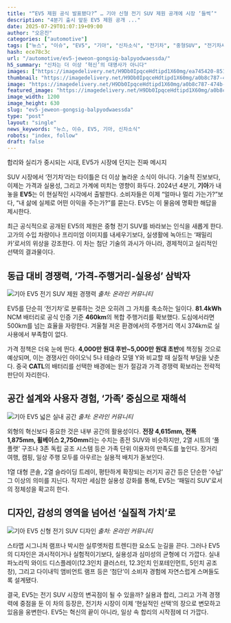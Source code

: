 ```yaml
---
title: "“EV5 제원 공식 발표됐다?” … 기아 신형 전기 SUV 제원 공개에 시장 ‘들썩’"
description: "4분기 출시 앞둔 EV5 제원 공개 ..."
date: 2025-07-29T01:07:19+09:00
author: "오은진"
categories: ["automotive"]
tags: ["뉴스", "이슈", "EV5", "기아", "신차소식", "전기차", "중형SUV", "전기차시장동향", "배터리기술혁신"]
hash: ece78c3c
url: "/automotive/ev5-jeweon-gongsig-balpyodwaessda/"
h5_summary: "신차는 더 이상 ‘혁신’의 대명사가 아니다"
images: ["https://imagedelivery.net/H9Db0IpqceHdtipd1X60mg/ea745420-8512-4112-7c9b-d0aa9baebd00/public", "https://imagedelivery.net/H9Db0IpqceHdtipd1X60mg/6d08d4e5-89b3-418d-59bb-35bb2d252200/public", "https://imagedelivery.net/H9Db0IpqceHdtipd1X60mg/a0b8c787-474b-40c0-3e85-5a22f4a81b00/public", "https://imagedelivery.net/H9Db0IpqceHdtipd1X60mg/c5bb5021-7e67-4dc6-a186-15b5c0243600/public"]
thumbnail: "https://imagedelivery.net/H9Db0IpqceHdtipd1X60mg/a0b8c787-474b-40c0-3e85-5a22f4a81b00/public"
image: "https://imagedelivery.net/H9Db0IpqceHdtipd1X60mg/a0b8c787-474b-40c0-3e85-5a22f4a81b00/public"
featured_image: "https://imagedelivery.net/H9Db0IpqceHdtipd1X60mg/a0b8c787-474b-40c0-3e85-5a22f4a81b00/public"
image_width: 1200
image_height: 630
slug: "ev5-jeweon-gongsig-balpyodwaessda"
type: "post"
layout: "single"
news_keywords: "뉴스, 이슈, EV5, 기아, 신차소식"
robots: "index, follow"
draft: false
---
```


합리와 실리가 중시되는 시대, EV5가 시장에 던지는 진짜 메시지

SUV 시장에서 ‘전기차’라는 타이틀은 더 이상 놀라운 소식이 아니다. 기술적 진보보다, 이제는 가격과 실용성, 그리고 가계에 미치는 영향이 화두다. 2024년 4분기, **기아**가 내놓을 **EV5**는 이 현실적인 시각에서 출발한다. 소비자들은 이제 “얼마나 멀리 가는가?”보다, “내 삶에 실제로 어떤 이익을 주는가?”를 묻는다. EV5는 이 물음에 명확한 해답을 제시한다.

최근 공식적으로 공개된 EV5의 제원은 중형 전기 SUV를 바라보는 인식을 새롭게 한다. 고가의 수입 차량이나 프리미엄 이미지를 내세우기보다, 실생활에 녹아드는 ‘패밀리카’로서의 위상을 강조한다. 이 차는 첨단 기술의 과시가 아니라, 경제적이고 실리적인 선택의 결과물이다.

## 동급 대비 경쟁력, ‘가격-주행거리-실용성’ 삼박자

![기아 EV5 전기 SUV 제원 경쟁력](https://imagedelivery.net/H9Db0IpqceHdtipd1X60mg/6d08d4e5-89b3-418d-59bb-35bb2d252200/public)
*출처: 온라인 커뮤니티*


EV5를 단순히 ‘전기차’로 분류하는 것은 오히려 그 가치를 축소하는 일이다. **81.4kWh** NCM 배터리로 공식 인증 기준 **460km**의 복합 주행거리를 확보했다. 도심에서라면 500km를 넘는 효율을 자랑한다. 겨울철 저온 환경에서의 주행거리 역시 374km로 실사용에서 부족함이 없다.

가격 정책은 더욱 눈에 띈다. **4,000만 원대 후반~5,000만 원대 초반**에 책정될 것으로 예상되며, 이는 경쟁사인 아이오닉 5나 테슬라 모델 Y와 비교할 때 실질적 부담을 낮춘다. 중국 **CATL**의 배터리를 선택한 배경에는 원가 절감과 가격 경쟁력 확보라는 전략적 판단이 자리한다.

## 공간 설계와 사용자 경험, ‘가족’ 중심으로 재해석

![기아 EV5 넓은 실내 공간](https://imagedelivery.net/H9Db0IpqceHdtipd1X60mg/c5bb5021-7e67-4dc6-a186-15b5c0243600/public)
*출처: 온라인 커뮤니티*


외형의 혁신보다 중요한 것은 내부 공간의 활용성이다. **전장 4,615mm, 전폭 1,875mm, 휠베이스 2,750mm**라는 수치는 종전 SUV와 비슷하지만, 2열 시트의 ‘풀 플랫’ 구조나 3존 독립 공조 시스템 등은 가족 단위 이용자의 만족도를 높인다. 장거리 여행, 캠핑, 일상 주행 모두를 아우르는 실용적 배치가 돋보인다.

1열 대형 콘솔, 2열 슬라이딩 트레이, 평탄하게 확장되는 러기지 공간 등은 단순한 ‘수납’ 그 이상의 의미를 지닌다. 작지만 세심한 실용성 강화를 통해, EV5는 ‘패밀리 SUV’로서의 정체성을 확고히 한다.

## 디자인, 감성의 영역을 넘어선 ‘실질적 가치’로

![기아 EV5 신형 전기 SUV 디자인](https://imagedelivery.net/H9Db0IpqceHdtipd1X60mg/ea745420-8512-4112-7c9b-d0aa9baebd00/public)
*출처: 온라인 커뮤니티*


스타맵 시그니처 램프나 박시한 실루엣처럼 트렌디한 요소도 눈길을 끈다. 그러나 EV5의 디자인은 과시적이거나 실험적이기보다, 실용성과 심미성의 균형에 더 가깝다. 실내 파노라믹 와이드 디스플레이(12.3인치 클러스터, 12.3인치 인포테인먼트, 5인치 공조창), 그리고 다이내믹 앰비언트 램프 등은 ‘첨단’이 소비자 경험에 자연스럽게 스며들도록 설계됐다.

결국, EV5는 전기 SUV 시장의 변곡점이 될 수 있을까? 실용과 합리, 그리고 가격 경쟁력에 중점을 둔 이 차의 등장은, 전기차 시장이 이제 ‘현실적인 선택’의 장으로 변모하고 있음을 웅변한다. EV5는 혁신의 끝이 아니라, 일상 속 합리의 시작점에 더 가깝다.
